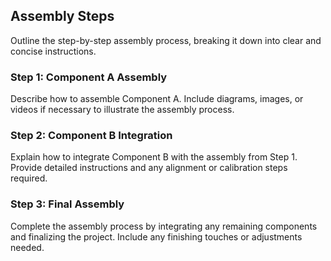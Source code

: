 ## Assembly Steps

Outline the step-by-step assembly process, breaking it down into clear and concise instructions.

### Step 1: Component A Assembly

Describe how to assemble Component A. Include diagrams, images, or videos if necessary to illustrate the assembly process.

### Step 2: Component B Integration

Explain how to integrate Component B with the assembly from Step 1. Provide detailed instructions and any alignment or calibration steps required.

### Step 3: Final Assembly

Complete the assembly process by integrating any remaining components and finalizing the project. Include any finishing touches or adjustments needed.
